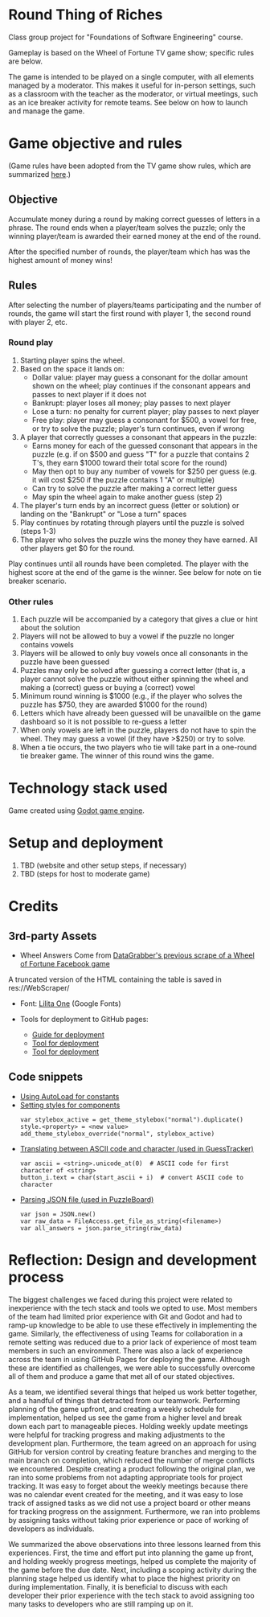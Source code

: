 # Round Thing of Riches

Class group project for "Foundations of Software Engineering" course.

Gameplay is based on the Wheel of Fortune TV game show; specific rules are below.

The game is intended to be played on a single computer, with all elements managed by a moderator.  This makes it useful for in-person settings, such as a classroom with the teacher as the moderator, or virtual meetings, such as an ice breaker activity for remote teams.  See below on how to launch and manage the game.

# Game objective and rules

(Game rules have been adopted from the TV game show rules, which are summarized [here](https://roulettedoc.com/wof-rules).)

## Objective

Accumulate money during a round by making correct guesses of letters in a phrase.  The round ends when a player/team solves the puzzle; only the winning player/team is awarded their earned money at the end of the round.

After the specified number of rounds, the player/team which has was the highest amount of money wins!

## Rules

After selecting the number of players/teams participating and the number of rounds, the game will start the first round with player 1, the second round with player 2, etc.

### Round play

1. Starting player spins the wheel.
2. Based on the space it lands on:
	* Dollar value: player may guess a consonant for the dollar amount shown on the wheel; play continues if the consonant appears and passes to next player if it does not
	* Bankrupt: player loses all money; play passes to next player
	* Lose a turn: no penalty for current player; play passes to next player
	* Free play: player may guess a consonant for $500, a vowel for free, or try to solve the puzzle; player's turn continues, even if wrong
3. A player that correctly guesses a consonant that appears in the puzzle:
	* Earns money for each of the guessed consonant that appears in the puzzle (e.g. if on $500 and guess "T" for a puzzle that contains 2 T's, they earn $1000 toward their total score for the round)
	* May then opt to buy any number of vowels for $250 per guess (e.g. it will cost $250 if the puzzle contains 1 "A" or multiple)
	* Can try to solve the puzzle after making a correct letter guess
	* May spin the wheel again to make another guess (step 2)
4. The player's turn ends by an incorrect guess (letter or solution) or landing on the "Bankrupt" or "Lose a turn" spaces
5. Play continues by rotating through players until the puzzle is solved (steps 1-3)
6. The player who solves the puzzle wins the money they have earned.  All other players get $0 for the round.

Play continues until all rounds have been completed.  The player with the highest score at the end of the game is the winner.  See below for note on tie breaker scenario.

### Other rules

1. Each puzzle will be accompanied by a category that gives a clue or hint about the solution
2. Players will not be allowed to buy a vowel if the puzzle no longer contains vowels
3. Players will be allowed to only buy vowels once all consonants in the puzzle have been guessed
4. Puzzles may only be solved after guessing a correct letter (that is, a player cannot solve the puzzle without either spinning the wheel and making a (correct) guess or buying a (correct) vowel
5. Minimum round winning is $1000 (e.g., if the player who solves the puzzle has $750, they are awarded $1000 for the round)
6. Letters which have already been guessed will be unavailble on the game dashboard so it is not possible to re-guess a letter
7. When only vowels are left in the puzzle, players do not have to spin the wheel.  They may guess a vowel (if they have >$250) or try to solve.
8. When a tie occurs, the two players who tie will take part in a one-round tie breaker game.  The winner of this round wins the game.

# Technology stack used

Game created using [Godot game engine](https://godotengine.org/).

# Setup and deployment

1. TBD (website and other setup steps, if necessary)
2. TBD (steps for host to moderate game)

# Credits

## 3rd-party Assets

* Wheel Answers Come from [DataGrabber's previous scrape of a Wheel of Fortune Facebook game](
https://www.datagrabber.org/wheel-of-fortune-facebook-game/wheel-of-fortune-cheat-answer/)

A truncated version of the HTML containing the table is saved in res://WebScraper/

* Font: [Lilita One](https://fonts.google.com/specimen/Lilita+One?classification=Display&stroke=Sans+Serif&sort=popularity&preview.text=ABCDEFGHIJK&preview.text_type=custom) (Google Fonts)

* Tools for deployment to GitHub pages:
  - [Guide for deployment](https://www.reddit.com/r/godot/comments/10buva4/github_action_to_deploy_a_godot_4_game/?rdt=39430)
  - [Tool for deployment](https://gist.github.com/Dams4K/0485cbc874a04030eac8cf0e40c730ac)
  - [Tool for deployment](https://github.com/gzuidhof/coi-serviceworker)

## Code snippets

* [Using AutoLoad for constants](https://docs.godotengine.org/en/3.0/getting_started/step_by_step/singletons_autoload.html)
* [Setting styles for components](https://www.reddit.com/r/godot/comments/12zh2qq/godot_40_why_wont_my_ui_panel_stylebox_overwrite/)
  ```
  var stylebox_active = get_theme_stylebox("normal").duplicate()
  style.<property> = <new value>
  add_theme_stylebox_override("normal", stylebox_active)
  ```
* [Translating between ASCII code and character (used in GuessTracker)](https://ask.godotengine.org/106152/convert-an-character-to-ascii-value)
  ```
  var ascii = <string>.unicode_at(0)  # ASCII code for first character of <string>
  button_i.text = char(start_ascii + i)  # convert ASCII code to character
  ```
* [Parsing JSON file (used in PuzzleBoard)](https://docs.godotengine.org/en/stable/classes/class_json.html)
  ```
  var json = JSON.new()
  var raw_data = FileAccess.get_file_as_string(<filename>)
  var all_answers = json.parse_string(raw_data)
  ```

# Reflection: Design and development process

The biggest challenges we faced during this project were related to inexperience with the tech stack and tools we opted to use.  Most members of the team had limited prior experience with Git and Godot and had to ramp-up knowledge to be able to use these effectively in implementing the game.  Similarly, the effectiveness of using Teams for collaboration in a remote setting was reduced due to a prior lack of experience of most team members in such an environment.  There was also a lack of experience across the team in using GitHub Pages for deploying the game.  Although these are identified as challenges, we were able to successfully overcome all of them and produce a game that met all of our stated objectives.

As a team, we identified several things that helped us work better together, and a handful of things that detracted from our teamwork.  Performing planning of the game upfront, and creating a weekly schedule for implementation, helped us see the game from a higher level and break down each part to manageable pieces.  Holding weekly update meetings were helpful for tracking progress and making adjustments to the development plan.  Furthermore, the team agreed on an approach for using GitHub for version control by creating feature branches and merging to the main branch on completion, which reduced the number of merge conflicts we encountered.  Despite creating a product following the original plan, we ran into some problems from not adapting appropriate tools for project tracking.  It was easy to forget about the weekly meetings because there was no calendar event created for the meeting, and it was easy to lose track of assigned tasks as we did not use a project board or other means for tracking progress on the assignment.  Furthermore, we ran into problems by assigning tasks without taking prior experience or pace of working of developers as individuals.

We summarized the above observations into three lessons learned from this experiences.  First, the time and effort put into planning the game up front, and holding weekly progress meetings, helped us complete the majority of the game before the due date.  Next, including a scoping activity during the planning stage helped us identify what to place the highest priority on during implementation.  Finally, it is beneficial to discuss with each developer their prior experience with the tech stack to avoid assigning too many tasks to developers who are still ramping up on it.
